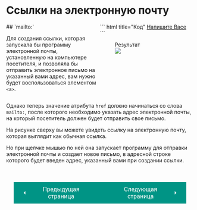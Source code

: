 # Ссылки на электронную почту

<div style="display:flex;" markdown>
<div style="flex:1;margin-right:10px;width:35%;" markdown>
## `mailto:`

Для создания ссылки, которая запускала бы программу электронной почты, установленную на компьютере посетителя, и позволяла бы отправить электронное письмо на указанный вами адрес, вам нужно будет воспользоваться элементом `<а>`.


</div><div style="flex:1;margin-right:10px;width:65%;" markdown>
``` html title="Код"
<a href="mailto:vasiliy@example.ru">Напишите Васе</a>
```

<figure><figcaption>Результат</figcaption><img src="/html-css-manual/assets/images/mailtoex.png"></figure></div></div>

Однако теперь значение атрибута `href` должно начинаться со слова `mailto:`, после которого необходимо указать адрес электронной почты, на который посетитель должен будет отправить свое письмо.

На рисунке сверху вы можете увидеть ссылку на электронную почту, которая выглядит как обычная ссылка.

Но при щелчке мышью по ней она запускает программу для отправки электронной почты и создает новое письмо, в адресной строке которого будет введен адрес, указанный вами при создании ссылки.

<div style="display: flex; justify-content: space-between; padding: 20px; margin-top:30px;"><button class="custom-button" style="background-color: rgb(0, 148, 133); color: white; font-family: 'Roboto', sans-serif; border: none; cursor: pointer; padding: 10px 20px; font-size: 16px; display: flex; align-items: center;" onclick="window.location.href='/html-css-manual/html/link/structure'"><svg xmlns="http://www.w3.org/2000/svg" viewBox="0 0 24 24" style="fill: white; width: 20px; height: 20px;"><path d="M15 18l-6-6 6-6" /></svg><span style="margin: 0 10px;">Предыдущая страница</span></button><button class="custom-button" style="background-color: rgb(0, 148, 133); color: white; font-family: 'Roboto', sans-serif; border: none; cursor: pointer; padding: 10px 20px; font-size: 16px; display: flex; align-items: center;" onclick="window.location.href='/html-css-manual/html/link/target'"><span style="margin: 0 10px;">Следующая страница</span><svg xmlns="http://www.w3.org/2000/svg" viewBox="0 0 24 24" style="fill: white; width: 20px; height: 20px;"><path d="M9 18l6-6-6-6" /></svg></button></div>
